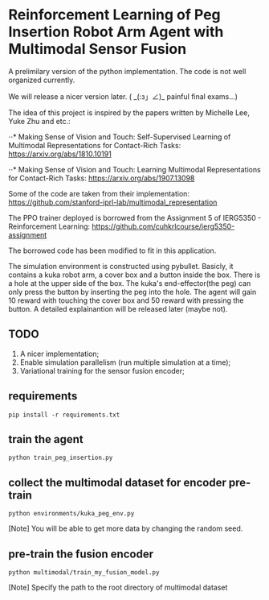 # Reinforcement Learning of Peg Insertion Robot Arm Agent with Multimodal Sensor Fusion 

A prelimilary version of the python implementation. The code is not well organized currently. 

We will release a nicer version later. ( \_(:з」∠)\_ painful final exams...)

The idea of this project is inspired by the papers written by Michelle Lee, Yuke Zhu and etc.:

⋅⋅* Making Sense of Vision and Touch: Self-Supervised Learning of Multimodal Representations for Contact-Rich Tasks: https://arxiv.org/abs/1810.10191

⋅⋅* Making Sense of Vision and Touch: Learning Multimodal Representations for Contact-Rich Tasks: https://arxiv.org/abs/1907.13098

Some of the code are taken from their implementation: https://github.com/stanford-iprl-lab/multimodal_representation

The PPO trainer deployed is borrowed from the Assignment 5 of IERG5350 - Reinforcement Learning: https://github.com/cuhkrlcourse/ierg5350-assignment

The borrowed code has been modified to fit in this application.

The simulation environment is constructed using pybullet. Basicly, it contains a kuka robot arm, a cover box and a button inside the box. There is a hole at the upper side of the box. The kuka's end-effector(the peg) can only press the button by inserting the peg into the hole. The agent will gain 10 reward with touching the cover box and 50 reward with pressing the button. A detailed explainantion will be released later (maybe not).

## TODO
1. A nicer implementation;
2. Enable simulation parallelism (run multiple simulation at a time);
3. Variational training for the sensor fusion encoder;

## requirements
`pip install -r requirements.txt`

## train the agent
`python train_peg_insertion.py`


## collect the multimodal dataset for encoder pre-train
`python environments/kuka_peg_env.py`

\[Note\] You will be able to get more data by changing the random seed.

## pre-train the fusion encoder
`python multimodal/train_my_fusion_model.py`

\[Note\] Specify the path to the root directory of multimodal dataset
